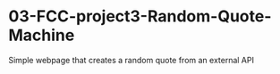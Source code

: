 # 03-FCC-project3-Random-Quote-Machine
Simple webpage that creates a random quote from an external API
